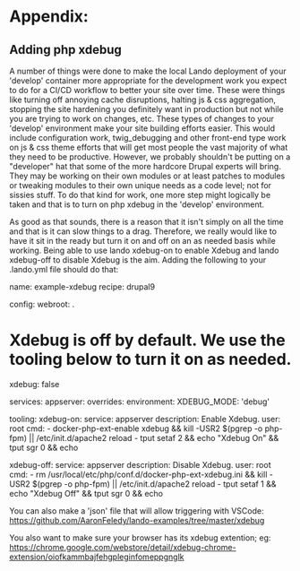 
# Appendix:
## Adding php xdebug

A number of things were done to make the local Lando deployment of your 'develop' container more appropriate for the development work you expect to do for a CI/CD workflow to better your site over time.  These were things like turning off annoying cache disruptions, halting js & css aggregation, stopping the site hardening you definitely want in production but not while you are trying to work on changes, etc.  These types of changes to your 'develop' environment make your site building efforts easier.  This would include configuration work, twig_debugging and other front-end type work on js & css theme efforts that will get most people the vast majority of what they need to be productive.  However, we probably shouldn't be putting on a "developer" hat that some of the more hardcore Drupal experts will bring.  They may be working on their own modules or at least patches to modules or tweaking modules to their own unique needs as a code level; not for sissies stuff.  To do that kind for work, one more step might logically be taken and that is to turn on php xdebug in the 'develop' environment.  

As good as that sounds, there is a reason that it isn't simply on all the time and that is it can slow things to a drag.  Therefore, we really would like to have it sit in the ready but turn it on and off on an as needed basis while working.  Being able to use lando xdebug-on to enable Xdebug and lando xdebug-off to disable Xdebug is the aim.  Adding the following to your .lando.yml file should do that:

name: example-xdebug
recipe: drupal9

config:
  webroot: .
  # Xdebug is off by default. We use the tooling below to turn it on as needed.
  xdebug: false

services:
  appserver:
    overrides:
      environment:
        XDEBUG_MODE: 'debug'

tooling:
  xdebug-on:
    service: appserver
    description: Enable Xdebug.
    user: root
    cmd:
      - docker-php-ext-enable xdebug && kill -USR2 $(pgrep -o php-fpm) || /etc/init.d/apache2 reload
      - tput setaf 2 && echo "Xdebug On" && tput sgr 0 && echo

  xdebug-off:
    service: appserver
    description: Disable Xdebug.
    user: root
    cmd:
      - rm /usr/local/etc/php/conf.d/docker-php-ext-xdebug.ini && kill -USR2 $(pgrep -o php-fpm) || /etc/init.d/apache2 reload
      - tput setaf 1 && echo "Xdebug Off" && tput sgr 0 && echo

You can also make a 'json' file that will allow triggering with VSCode:
https://github.com/AaronFeledy/lando-examples/tree/master/xdebug

You also want to make sure your browser has its xdebug extention; eg: https://chrome.google.com/webstore/detail/xdebug-chrome-extension/oiofkammbajfehgpleginfomeppgnglk


